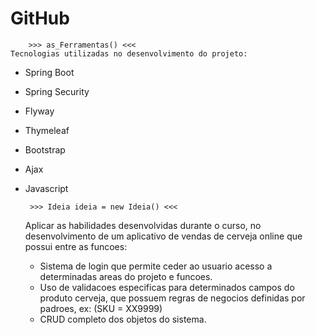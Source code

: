 # GitHub


		>>> as_Ferramentas() <<<
	Tecnologias utilizadas no desenvolvimento do projeto:
 - Spring Boot
 - Spring Security
 - Flyway
 - Thymeleaf
 - Bootstrap
 - Ajax
 - Javascript
 
 
 
		>>> Ideia ideia = new Ideia() <<<
	Aplicar as habilidades desenvolvidas durante o curso, no desenvolvimento de um
	aplicativo de vendas de cerveja online que possui entre as funcoes:

	- Sistema de login que permite ceder ao usuario acesso a determinadas areas do projeto e funcoes.
	- Uso de validacoes especificas para determinados campos do produto cerveja, que possuem regras de negocios definidas por padroes, ex: (SKU = XX9999)
	- CRUD completo dos objetos do sistema.
